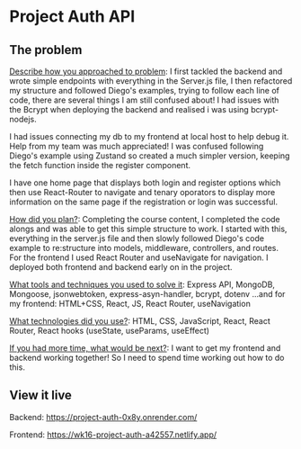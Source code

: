 # Project Auth API


## The problem

<ins>Describe how you approached to problem</ins>: I first tackled the backend and wrote simple endpoints with everything in the Server.js file, I then refactored my structure and followed Diego's examples, trying to follow each line of code, there are several things I am still confused about! I had issues with the Bcrypt when deploying the backend and realised i was using bcrypt-nodejs. 

I had issues connecting my db to my frontend at local host to help debug it. Help from my team was much appreciated! I was confused following Diego's example using Zustand so created a much simpler version, keeping the fetch function inside the register component.

I have one home page that displays both login and register options which then use React-Router to navigate and tenary oporators to display more information on the same page if the registration or login was successful.

<ins>How did you plan?</ins>: Completing the course content, I completed the code alongs and was able to get this simple structure to work. I started with this, everything in the server.js file and then slowly followed Diego's code example to re:structure into models, middleware, controllers, and routes. For the frontend I used React Router and useNavigate for navigation. I deployed both frontend and backend early on in the project.

<ins>What tools and techniques you used to solve it</ins>: Express API, MongoDB, Mongoose, jsonwebtoken, express-asyn-handler, bcrypt, dotenv  ...and for my frontend: HTML+CSS, React, JS, React Router, useNavigation

<ins>What technologies did you use?</ins>: HTML, CSS, JavaScript, React, React Router, React hooks (useState, useParams, useEffect)

<ins>If you had more time, what would be next?</ins>: I want to get my frontend and backend working together! So I need to spend time working out how to do this.

## View it live

Backend: https://project-auth-0x8y.onrender.com/

Frontend: https://wk16-project-auth-a42557.netlify.app/
